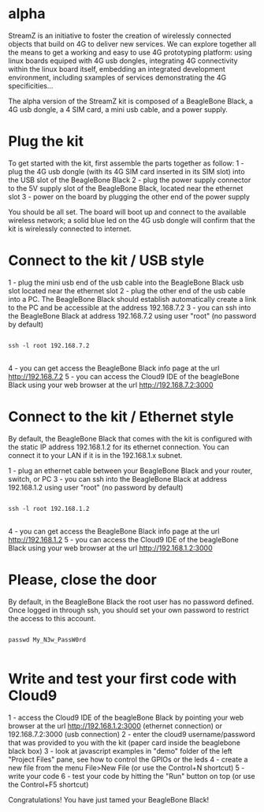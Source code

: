 alpha
=====

StreamZ is an initiative to foster the creation of wirelessly connected objects that build on 4G to deliver new services. We can explore together all the means to get a working and easy to use 4G prototyping platform: using linux boards equiped with 4G usb dongles, integrating 4G connectivity within the linux board itself, embedding an integrated development environment, including sxamples of services demonstrating the 4G specificities...

The alpha version of the StreamZ kit is composed of a BeagleBone Black, a 4G usb dongle, a 4 SIM card, a mini usb cable, and a power supply.


Plug the kit
======================

To get started with the kit, first assemble the parts together as follow:
1 - plug the 4G usb dongle (with its 4G SIM card inserted in its SIM slot) into the USB slot of the BeagleBone Black
2 - plug the power supply connector to the 5V supply slot of the BeagleBone Black, located near the ethernet slot
3 - power on the board by plugging the other end of the power supply


You should be all set. The board will boot up and connect to the available wireless network; a solid blue led on the 4G usb dongle will confirm that the kit is wirelessly connected to internet.


Connect to the kit / USB style
======================

1 - plug the mini usb end of the usb cable into the BeagleBone Black usb slot located near the ethernet slot
2 - plug the other end of the usb cable into a PC. The BeagleBone Black should establish automatically create a link to the PC and be accessible at the address 192.168.7.2
3 - you can ssh into the BeagleBone Black at address 192.168.7.2 using user "root" (no password by default)
<pre>
<code>
ssh -l root 192.168.7.2
</code>
</pre>
4 - you can get access the BeagleBone Black info page at the url http://192.168.7.2
5 - you can access the Cloud9 IDE of the beagleBone Black using your web browser at the url http://192.168.7.2:3000

Connect to the kit / Ethernet style
======================

By default, the BeagleBone Black that comes with the kit is configured with the static IP address 192.168.1.2 for its ethernet connection. You can connect it to your LAN if it is in the 192.168.1.x subnet.

1 - plug an ethernet cable between your BeagleBone Black and your router, switch, or PC
3 - you can ssh into the BeagleBone Black at address 192.168.1.2 using user "root" (no password by default)
<pre>
<code>
ssh -l root 192.168.1.2
</code>
</pre>
4 - you can get access the BeagleBone Black info page at the url http://192.168.1.2
5 - you can access the Cloud9 IDE of the beagleBone Black using your web browser at the url http://192.168.1.2:3000

Please, close the door
======================

By default, in the BeagleBone Black the root user has no password defined.
Once logged in through ssh, you should set your own password to restrict the access to this account.
<pre>
<code>
passwd My_N3w_PassW0rd
</code>
</pre>

Write and test your first code with Cloud9
======================

1 - access the Cloud9 IDE of the beagleBone Black by pointing your web browser at the url http://192.168.1.2:3000 (ethernet connection) or 192.168.7.2:3000 (usb connection)
2 - enter the cloud9 username/password that was provided to you with the kit (paper card inside the beaglebone black box)
3 - look at javascript examples in "demo" folder of the left "Project Files" pane, see how to control the GPIOs or the leds
4 - create a new file from the menu File>New File (or use the Control+N shortcut)
5 - write your code
6 - test your code by hitting the "Run" button on top (or use the Control+F5 shortcut)

Congratulations! You have just tamed your BeagleBone Black!

